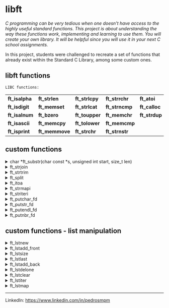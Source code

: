 # libft

*C programming can be very tedious when one doesn’t have access to the highly useful
standard functions. This project is about understanding the way these functions work,
implementing and learning to use them. You will create your own library. It will be
helpful since you will use it in your next C school assignments.*

In this project, students were challenged to recreate a set of functions that already exist within the Standard C Library, among some custom ones.

## libft functions

`LIBC functions:`

|                |                |                |                |               |
|----------------|----------------|----------------|----------------|---------------|
| **ft_isalpha** | **ft_strlen**  | **ft_strlcpy** | **ft_strrchr** | **ft_atoi**   |
| **ft_isdigit** | **ft_memset**  | **ft_strlcat** | **ft_strncmp** | **ft_calloc** |
| **ft_isalnum** | **ft_bzero**   | **ft_toupper** | **ft_memchr**  | **ft_strdup** |
| **ft_isascii** | **ft_memcpy**  | **ft_tolower** | **ft_memcmp**  |               |
| **ft_isprint** | **ft_memmove** | **ft_strchr**  | **ft_strnstr** |               |


## custom functions

<details>
<summary> char *ft_substr(char const *s, unsigned int start, size_t len) </summary>

char *ft_substr(char const *s, unsigned int start,
size_t len);

Allocates with malloc and returns a substring
from the string ’s’.
The substring begins at index ’start’ and is of
maximum size ’len’.

</details>

<details>
<summary> ft_strjoin </summary>

char *ft_strjoin(char const *s1, char const *s2);

Allocates with malloc and returns a new
string, which is the result of the concatenation
of ’s1’ and ’s2’.

</details>

<details>
<summary> ft_strtrim </summary>

char *ft_strtrim(char const *s1, char const *set);

Allocates malloc and returns a copy of
’s1’ with the characters specified in ’set’ removed
from the beginning and the end of the string.

</details>

<details>
<summary> ft_split </summary>

char **ft_split(char const *s, char c);

Allocates malloc and returns an array
of strings obtained by splitting ’s’ using the
character ’c’ as a delimiter. The array must end
with a NULL pointer.

</details>

<details>
<summary> ft_itoa </summary>

char *ft_itoa(int n);

Allocates malloc and returns a string
representing the integer received as an argument.
Negative numbers must be handled.

</details>

<details>
<summary> ft_strmapi </summary>

char *ft_strmapi(char const *s, char (*f)(unsigned
int, char));

Applies the function ’f’ to each character of the
string ’s’, and passing its index as first argument
to create a new string (with malloc(3)) resulting
from successive applications of ’f’.

</details>

<details>
<summary> ft_striteri </summary>

void ft_striteri(char *s, void (*f)(unsigned int, char*));

Applies the function ’f’ on each character of
the string passed as argument, passing its index
as first argument. Each character is passed by
address to ’f’ to be modified if necessary.

</details>

<details>
<summary> ft_putchar_fd </summary>

void ft_putchar_fd(char c, int fd);

Outputs the character ’c’ to the given file
descriptor.

</details>

<details>
<summary> ft_putstr_fd </summary>

void ft_putstr_fd(char *s, int fd);

Outputs the string ’s’ to the given file
descriptor.

</details>

<details>
<summary> ft_putendl_fd </summary>

void ft_putendl_fd(char *s, int fd);

Outputs the string ’s’ to the given file descriptor
followed by a newline.

</details>

<details>
<summary> ft_putnbr_fd </summary>

void ft_putnbr_fd(int n, int fd);

Outputs the integer ’n’ to the given file
descriptor.

</details>

## custom functions - list manipulation

<details>
<summary> ft_lstnew </summary>

t_list *ft_lstnew(void *content);

Allocates (with malloc(3)) and returns a new node.
The member variable ’content’ is initialized with
the value of the parameter ’content’. The variable
’next’ is initialized to NULL.

</details>

<details>
<summary> ft_lstadd_front </summary>

void ft_lstadd_front(t_list **lst, t_list *new);

Adds the node ’new’ at the beginning of the list.

</details>

<details>
<summary> ft_lstsize </summary>

int ft_lstsize(t_list *lst);

Counts the number of nodes in a list.

</details>

<details>
<summary> ft_lstlast </summary>

t_list *ft_lstlast(t_list *lst);

Returns the last node of the list.

</details>

<details>
<summary> ft_lstadd_back </summary>

void ft_lstadd_back(t_list **lst, t_list *new);

Adds the node ’new’ at the end of the list.

</details>

<details>
<summary> ft_lstdelone </summary>

void ft_lstdelone(t_list *lst, void (*del)(void*));

Takes as a parameter a node and frees the memory of
the node’s content using the function ’del’ given
as a parameter and free the node. The memory of
’next’ must not be freed.

</details>

<details>
<summary> ft_lstclear </summary>

void ft_lstclear(t_list **lst, void (*del)(void*));

Deletes and frees the given node and every
successor of that node, using the function ’del’
and free(3).
Finally, the pointer to the list must be set to
NULL.

</details>

<details>
<summary> ft_lstiter </summary>

void ft_lstiter(t_list *lst, void (*f)(void *));

Iterates the list ’lst’ and applies the function
’f’ on the content of each node.

</details>

<details>
<summary> ft_lstmap </summary>

t_list *ft_lstmap(t_list *lst, void *(*f)(void *), void (*del)(void *));

Iterates the list ’lst’ and applies the function
’f’ on the content of each node. Creates a new
list resulting of the successive applications of
the function ’f’. The ’del’ function is used to
delete the content of a node if needed.

</details>

--------
LinkedIn: https://www.linkedin.com/in/pedrosmpm
